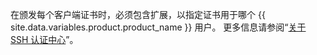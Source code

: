 在颁发每个客户端证书时，必须包含扩展，以指定证书用于哪个 {{ site.data.variables.product.product_name }} 用户。 更多信息请参阅“[关于 SSH 认证中心](/articles/about-ssh-certificate-authorities)”。
